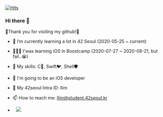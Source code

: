 [![Hits](https://hits.seeyoufarm.com/api/count/incr/badge.svg?url=https%3A%2F%2Fgithub.com%2Flina0322)](https://hits.seeyoufarm.com) 

### Hi there 👋

🥳Thank you for visiting my github!🥳

- 🌱 I’m currently learning a lot in 42 Seoul (2020-05-25 ~ current)
- 🤦🏻‍♀️ I'was learning iOS in Boostcamp (2020-07-27 ~ 2020-08-21, but fail..😭)


- 🏹 My skills: C🍭, Swift🐦, Shell🛡
- 🤩 I'm going to be an iOS developer


- 💬 My 42seoul Intra ID: llim
- 📫 How to reach me: llim@student.42seoul.kr
- <a href="https://instagram.com/l.lina__">
    <img 
        src="http://img.shields.io/badge/-Instagram-black?style=flat&logo=Instagram&link=https://instagram.com/l.lina__"
        style="height : auto; margin-left : 10px; margin-right : 10px;"/>
</a>
